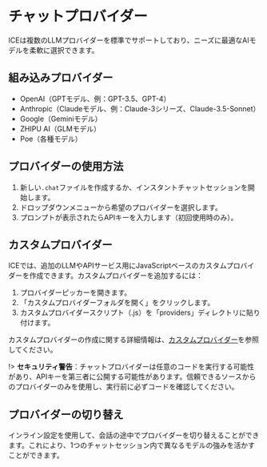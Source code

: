 # チャットプロバイダー

ICEは複数のLLMプロバイダーを標準でサポートしており、ニーズに最適なAIモデルを柔軟に選択できます。

## 組み込みプロバイダー

- OpenAI（GPTモデル、例：GPT-3.5、GPT-4）
- Anthropic（Claudeモデル、例：Claude-3シリーズ、Claude-3.5-Sonnet）
- Google（Geminiモデル）
- ZHIPU AI（GLMモデル）
- Poe（各種モデル）

## プロバイダーの使用方法

1. 新しい`.chat`ファイルを作成するか、インスタントチャットセッションを開始します。
2. ドロップダウンメニューから希望のプロバイダーを選択します。
3. プロンプトが表示されたらAPIキーを入力します（初回使用時のみ）。

## カスタムプロバイダー

ICEでは、追加のLLMやAPIサービス用にJavaScriptベースのカスタムプロバイダーを作成できます。カスタムプロバイダーを追加するには：

1. プロバイダーピッカーを開きます。
2. 「カスタムプロバイダーフォルダを開く」をクリックします。
3. カスタムプロバイダースクリプト（.js）を「providers」ディレクトリに貼り付けます。

カスタムプロバイダーの作成に関する詳細情報は、[カスタムプロバイダー](ja/custom-providers.md)を参照してください。

!> **セキュリティ警告**：チャットプロバイダーは任意のコードを実行する可能性があり、APIキーを第三者に公開する可能性があります。信頼できるソースからのプロバイダーのみを使用し、実行前に必ずコードを確認してください。

## プロバイダーの切り替え

インライン設定を使用して、会話の途中でプロバイダーを切り替えることができます。これにより、1つのチャットセッション内で異なるモデルの強みを活かすことができます。
